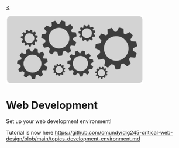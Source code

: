 
[<](README.md)

<img width="375" src="assets/img/banner-web-development.png">

# Web Development

Set up your web development environment!

Tutorial is now here
https://github.com/omundy/dig245-critical-web-design/blob/main/topics-development-environment.md
